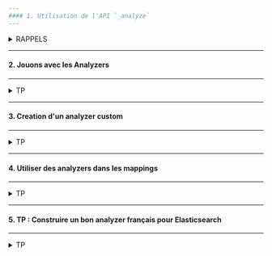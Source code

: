 ```yaml
---
#### 1. Utilisation de l'API `_analyze`
---
```


<details>
<summary>RAPPELS</summary>


* L'analyse dans Elasticsearch est seulement applicable aux champs textuels.
* Lorsqu'un document est indexé les valeurs textuels sont analysées.
* Le résulat est stocké dans des structures de données pour rendre la recherche efficiente.

<img src="https://i.ibb.co/zmQtMSk/01-Screenshot-from-2021-03-18-11-00-54.png" width="60%">

Référence :  
Documentation des analyzers embarqués dans Elasticsearch :<br/>
https://www.elastic.co/guide/en/elasticsearch/reference/current/analysis-analyzers.html

###### :arrow_forward: Découpage en tokens d'un texte avec le tokenizer de type `standard`

```
POST _analyze
{
  "tokenizer": "standard",
  "text": "I'm in the mood for drinking semi-dry red wine!"
}
```
<img src="https://i.ibb.co/9Y79z3c/041-Screenshot-2021-03-17-Elastic-Kibana.png" width="40%">

A noter que le tokenizer stocke également l'offset de chaque token.

###### :arrow_forward: Utilisation du filtre `lowercase`

Un filtre reçoit les données du tokenizer, il peut les filtrer ou les modifier.<br/>
Un analyzer peut contenir aucun ou plusieurs filtres.

```
POST _analyze
{
  "filter": [ "lowercase" ],
  "text": "I'm in the mood for drinking semi-dry red wine!"
}
```

<img src="https://i.ibb.co/TRF52QD/042-Screenshot-2021-03-17-Elastic-Kibana.png" width="60%">

###### :arrow_forward: Utilisation d'un analyzer de type `standard`

```
POST _analyze
{
  "analyzer": "standard",
  "text": "I'm in the mood for drinking semi-dry red wine!"
}
```

<img src="https://i.ibb.co/Q96GqQW/043-Screenshot-2021-03-17-Elastic-Kibana.png" width="30%">

Pour résumer l'action du standard analyzer :

<img src="https://i.ibb.co/6ZTgZdz/02-Screenshot-from-2021-03-18-11-13-22.png" width="80%">

</details>

---
#### 2. Jouons avec les Analyzers
---
<details>
<summary>TP</summary>

- :arrow_right: Lors des exercices suivants n'hésitez pas à expérimenter et utiliser vos propres phrases  
  ainsi que l'analyseur de langue française
  
###### :arrow_forward: Configurer un analyzer de type `standard`

```
PUT /analyzers_test
{
  "settings": {
    "analysis": {
      "analyzer": {
        "english_stop": {
          "type": "standard",
          "stopwords": "_english_"
        }
      },
      "filter": {
        "my_stemmer": {
          "type": "stemmer",
          "name": "english"
        }
      }
    }
  }
}
```

**Rappels :**  

**Les stopwords sont les mots qui vont être filtrés durant l'analyse de texte.<br/>
Exemple, en anglais ce sera : "the", "on", "of", "a", etc.**

**Le stemming consiste a revenir à la racine des mots (conjugué, accordés, dérivés, etc.)**

###### :arrow_forward: Tester l'analyzer

```
POST /analyzers_test/_analyze
{
  "analyzer": "english_stop",
  "text": "I'm in the mood for drinking semi-dry red wine!"
}
```

<img src="https://i.ibb.co/vmGgWk4/044-Screenshot-2021-03-17-Elastic-Kibana.png" width="30%">

```
POST /analyzers_test/_analyze
{
  "tokenizer": "standard",
  "filter": [ "my_stemmer" ],
  "text": "I'm in the mood for drinking semi-dry red wine!"
}
```
Mettre un 's' à la fin de wine pour vérifier que le stemming fonctionne bien.<br>
**Rappel :** Le stemming a pour fonction de réduire les mots à leur racine. Exemple : "loved", "loves", "loving" vont converger vers "love".

<img src="https://i.ibb.co/BqRPRKf/045-Screenshot-2021-03-17-Elastic-Kibana.png" width="30%">

</details>

---
#### 3. Creation d'un analyzer custom
---
<details>
<summary>TP</summary>

###### :arrow_forward: Ajouter un analyzer configuré

```
PUT /analyzer_test
{
  "settings": {
    "analysis": {
      "filter": {
        "my_stemmer": {
          "type": "stemmer",
          "name": "english"
        }
      },
      "analyzer": {
        "english_stop": {
          "type": "standard",
          "stopwords": "_english_"
        },
        "my_analyzer": {
          "type": "custom",
          "tokenizer": "standard",
          "char_filter": [
            "html_strip"
          ],
          "filter": [
            "lowercase",
            "trim",
            "my_stemmer"
          ]
        }
      }
    }
  }
}
```

Utiliser le filtre HTML strip :<br/>
[A compléter...](https://www.elastic.co/guide/en/elasticsearch/reference/current/analysis-htmlstrip-charfilter.html)

###### :arrow_forward: Tester l'analyzer configuré

```
POST /analyzer_test/_analyze
{
  "analyzer": "my_analyzer",
  "text": "I'm in the mood for drinking <strong>semi-dry</strong> red wine!"
}
```

<img src="https://i.ibb.co/p2gmhLh/03-Screenshot-2021-03-18-Elastic-Kibana.png" width="30%">

</details>

---
#### 4. Utiliser des analyzers dans les mappings
---
<details>
<summary>TP</summary>

###### :arrow_forward: Utiliser un analyzer configuré dans le mapping d'un champ

```
PUT /analyzer_test/_mapping
{
  "properties": {
    "description": {
      "type": "text",
      "analyzer": "my_analyzer"
    },
    "teaser": {
      "type": "text",
      "analyzer": "standard"
    }
  }
}
```

###### :arrow_forward: Ajouter un document de test

```
POST /analyzer_test/_doc/1
{
  "description": "drinking",
  "teaser": "drinking"
}
```

##### :arrow_forward: Tester le mapping

```
GET /analyzer_test/_search
{
  "query": {
    "term": {
      "teaser": {
        "value": "drinking"
      }
    }
  }
}
```

<img src="https://i.ibb.co/hZtYK2L/048-Screenshot-2021-03-17-Elastic-Kibana.png" width="30%">

```
GET /analyzer_test/_search
{
  "query": {
    "term": {
      "description": {
        "value": "drinking"
      }
    }
  }
}
```

<img src="https://i.ibb.co/YL9hy4L/049-Screenshot-2021-03-17-Elastic-Kibana.png" width="30%">

Essayez avec "drink" et ça ira mieux. ;)


</details>

---
#### 5. TP : Construire un bon analyzer français pour Elasticsearch
---
<details>
<summary>TP</summary>

(By Joli Code)


Dans un index de recherche tel qu’Elasticsearch, une recherche full-text est une simple collecte de documents, qui s’effectue via une comparaison de tokens.

Ces tokens vivent dans l’index inversé et ont été extraits du contenu de vos documents lors de l’indexation. Plus vos tokens sont proprement indexés, et plus facilement un utilisateur trouvera vos documents : c’est le rôle de l’analyse.

Ce TP va vous guider dans la conception d’un analyzer Elasticsearch pour la langue française qui soit à la fois tolérant, pertinent et rapide – et bien meilleur que l’analyzer « french » fourni par défaut dans le moteur de recherche.


L’importance de l’analyse
Prenons un document type pour commencer : le burger 🍔.
```
{
  "name": "Hamburger",
  "description": "Un hamburger, parfois hambourgeois (au Canada francophone) ou par aphérèse burger, est un sandwich d'origine allemande, composé de deux pains de forme ronde (bun) parfois garnis de viande hachée (souvent du bœuf) et généralement de crudités — salade, tomate, oignon, cornichon (pickles) —, de fromage et de sauce. C'est un plat typique de la restauration rapide, emblématique de la cuisine américaine."
}
```
Avec l’analyse par défaut (appelée « standard »), notre index va être constitué des mots simplement mis en minuscule. Pour n’en citer que quelques-uns, par exemple :

sandwich ;
composé ;
crudités ;
américaine ;
bœuf.
Lors d’une recherche, les termes recherchés sont analysés aussi, avec la même technique. Rechercher « Sandwichs » au pluriel donnerait le token sandwichs, qui n’existe pas dans notre index. L’utilisateur va donc devoir saisir les mots exacts : avec pluriels, accents, ligature… Cela n’est bien sûr pas acceptable !

En utilisant l’analyzer french d’Elasticsearch, les tokens seront plutôt :

sandwich ;
compos ;
crudit ;
americain ;
bœuf.

Il y a une nette amélioration pour trois tokens : composé est devenu compos, son lexème (ou racine linguistique). Cela va nous permettre de trouver un burger en cherchant n’importe quelle forme de ce mot : « composer », « compose »… 
<br>Mais quelques problèmes subsistent. Par exemple l’e dans l’o de bœuf n’est pas décomposé, et il sera donc impossible de trouver notre document en recherchant « boeuf » !

C’est grâce à l’analyse que les pluriels, les conjugaisons, la casse… peuvent être gérés. Voyons comment la construire et l’améliorer.

### Les différentes étapes de l’analyse

L’analyse menée par Elasticsearch se décompose en trois étapes successives :

1. Les Char Filter
Un char_filter permet d’appliquer des transformations sur le texte complet, avant qu’il ne soit découpé en tokens. Cette étape permet de nettoyer le contenu, remplacer certains raccourcis, enlever du HTML ou de la ponctuation mal venue, etc.

Il serait par exemple possible de remplacer « & » par « et », afin d’indexer l’esperluette.

2. Le Tokenizer
L’étape du tokenizer consiste à couper le texte en tokens. Elasticsearch utilise par défaut le standard Unicode Text Segmentation, qui va retirer la ponctuation et couper à chaque espace.

La grande majorité des espaces est gérée, mais certains caractères, comme l’invisible trait d’union conditionnel (Soft hyphen) seront conservés ! Et cela va poser de sérieux problèmes pour les étapes suivantes. Il en est de même pour le point médian !

3. Les Token Filter
C’est là que la majorité du travail de nettoyage et d’enrichissement s’effectue lors de l’analyse. Les token_filter peuvent modifier, ajouter et supprimer des tokens – leur rôle est donc multiple et leur ordre d’exécution important : il s’agit d’une chaîne de filtres.

### L’analyzer « french » revisité
L’analyzer pré-configuré dans Elasticsearch (version 5.1 à l’heure où j’écris ces lignes) est le suivant :
```
{
  "settings": {
    "analysis": {
      "filter": {
        "french_elision": {
          "type":         "elision",
          "articles_case": true,
          "articles": [
              "l", "m", "t", "qu", "n", "s",
              "j", "d", "c", "jusqu", "quoiqu",
              "lorsqu", "puisqu"
            ]
        },
        "french_stop": {
          "type":       "stop",
          "stopwords":  "_french_" 
        },
        "french_keywords": {
          "type":       "keyword_marker",
          "keywords":   [] 
        },
        "french_stemmer": {
          "type":       "stemmer",
          "language":   "light_french"
        }
      },
      "analyzer": {
        "french": {
          "tokenizer":  "standard",
          "filter": [
            "french_elision",
            "lowercase",
            "french_stop",
            "french_keywords",
            "french_stemmer"
          ]
        }
      }
    }
  }
}
```

L’utilisation du tokenizer standard est le premier problème que j’aimerais régler. En effet, ce tokenizer est très simple et ne sait pas spécialement traiter des mélanges d’écritures : il va par exemple séparer « βeta » en deux token (β et eta). Il ne sait pas non plus couper les langues non occidentales…

Il faut lui préférer le icu_tokenizer : plus efficace et tirant partie de la librairie ICU, qui a une connaissance étendue d’Unicode. Ce tokenizer est disponible via l’installation du plugin officiel analysis-icu.

Le premier filtre est french_elision, il enlève les articles pouvant précéder un mot, et donc d’origine devient origine.

Le filtre lowercase, comme son nom l’indique, permet de mettre en minuscule l’intégralité du token, il est présent par défaut dans Elasticsearch.

Arrive ensuite le filtre french_stop, qui retire les tokens tels que en, au, du, par, est… car ils sont considérés comme du bruit – présent dans l’immense majorité des documents, il était considéré peu pertinent de les conserver… Et c’est bien dommage car ils peuvent apporter du sens à une phrase, ou aider à départager deux documents ayant obtenus des scores égaux. Aujourd’hui, avec la similarité par Okapi BM25 par défaut dans Elasticsearch 5 et la clause DSL common, il n’est plus nécessaire d’utiliser ce filtre !

Pour finir, french_stemmer applique une racinisation (stemming) de nos tokens, c’est ce qui permet de supprimer les formes plurielles, les différentes conjugaisons, accord de genre sur un mot. Il existe trois algorithmes pour le français, mais nous conserverons le light_french utilisé par défaut.

Cette dernière étape va grandement améliorer notre collecte de document, car nous allons pouvoir trouver le mot « composé » en recherchant « composer » par exemple. Mais elle fait aussi perdre du sens et de la pertinence, c’est pourquoi nous allons créer deux versions de notre analyzer.

Par dessus cette bonne base de travail, nous allons ajouter un meilleur support d’Unicode via le filtre icu_folding. Ce filtre va faire plusieurs traitements très utiles :

normaliser nos textes pour s’assurer que toutes les variantes d’une lettre soient simplifiées ;
remplacer les lettres accentuées par leurs formes sans accents ;
supprimer certains caractères tels que le point médian ;
remplacer les ligatures telles que œ par leurs équivalents…

L’ajout de synonymes est aussi à considérer : il serait tout à fait intéressant que « salade » puisse être trouvé en recherchant « laitue », c’est le rôle du filtre synonym. La difficulté ici réside dans la constitution d’un dictionnaire de correspondance pertinent.

Ce dictionnaire pourra servir plusieurs objectifs :

enrichir le vocabulaire de vos documents : salade, laitue, batavia ;
donner de la signification aux acronymes : NASA (National Aeronautics and Space Administration), JS (JavaScript), UN (United Nations)… Ce dernier pose d’ailleurs souvent problème avec le mot « un », d’où l’importance de la casse !
Notre domaine ici sera la cuisine rapide, les sandwichs, et nous pouvons donc utiliser un filtre synonym dans notre analyzer.

### Voici l’analyzer complet avec nos modifications :

```
PUT /french?pretty
{
  "settings": {
    "analysis": {
      "filter": {
        "french_elision": {
          "type":         "elision",
          "articles_case": true,
          "articles": [
              "l", "m", "t", "qu", "n", "s",
              "j", "d", "c", "jusqu", "quoiqu",
              "lorsqu", "puisqu"
            ]
        },
        "french_stop": {
          "type":       "stop",
          "stopwords":  "_french_" 
        },
        "french_keywords": {
          "type":       "keyword_marker",
          "keywords":   ["Example"] 
        },
        "french_stemmer": {
          "type":       "stemmer",
          "language":   "light_french"
        }
      },
      "analyzer": {
        "rebuilt_french": {
          "tokenizer":  "standard",
          "filter": [
            "french_elision",
            "lowercase",
            "french_stop",
            "french_keywords",
            "french_stemmer"
          ]
        }
      }
    }
  }
}
```
Nous avons deux versions :

- `french_heavy` qui va faire une analyse poussée, qui va fortement altérer les tokens mais qui va être très utile pour la collecte (nous aurons beaucoup de résultats) :

`hamburg, compos, pain, boeuf, salad, laitu`

- `french_light` qui altère le moins possible le contenu et va nous permettre d’augmenter la pertinence de nos résultats :

`hamburger, compose, pains, boeuf, salade`

Les tokens qui ressortent lors de l’indexation de notre Hamburger sont bien plus propres, et permettent donc des recherches moins précises mais toujours pertinentes.

Sans une bonne recherche, l’analyse n’est rien
Avoir les bons tokens ne suffit pas : vous devrez adapter votre mapping et vos recherches.

Nous allons mettre en place un mapping simple avec un Multi Field :
```
PUT /french/_mapping/
{"properties": {
      "description": {
        "type": "text",
        "analyzer": "rebuilt_french"
        },
      "teaser": {
      "type": "text",
      "analyzer": "standard"
      }
    }
}
```
Et ajouter un second sandwich à notre index :
```
POST /french/_doc
{
  "name": "Burrito",
  "description": "Un burrito est une préparation culinaire remontant à la fin du xixe siècle originaire du Mexique. D'invention récente, le burrito n'estpas un plat de la cuisine traditionnelle mexicaine. Il se compose d'une tortilla de farine de blé garnie de divers ingrédients tels que de la viande de bœuf,des haricots, des tomates, des épices, du piment, de l'oignon, de la salade, etc.On ne frit pas la tortilla, elle ne sert que d'enveloppe à son contenu.S'il était frit, le burrito deviendrait une chimichanga."
}
```

Recherche simple : « tomate »
Avec cette recherche, seul le Hamburger remonte, pas de Burrito, alors que nous y mettons aussi des tomates :

```
GET /french/_search
{
  "query": {
    "match": {
      "description": "tomate"
    }
  }
}
```

Le problème ? Nous ne recherchons que sur la version « light » ! Et dans le Burrito les tomates sont au pluriel. La solution est d’utiliser multi_match :

```
GET /french/_search
{
  "query": {
    "multi_match": {
      "query": "tomate",
      "fields": ["description", "description.stemmed"]
    }
  }
}
```
Cette fois les deux documents sont présents, et encore mieux, Hamburger a un score plus élevé ! En effet il a le mot exact (au singulier), il est donc plus pertinent car le score des deux champs est combiné.

Recherche avec un stop word : « sandwich du canada »
Cette recherche pose problème : elle remonte le Burrito ! En effet le token du est présent dans ce document.
```
GET /french/_search
{
  "query": {
    "multi_match": {
      "query": "sandwich du canada",
      "fields": ["description", "description.stemmed"]
    }
  }
}
```

### Tolérance aux coquilles : « vuande »

Si vous devez supporter des fautes de saisie importante, la clause Common exposée plus haut ne sera pas d’une grande aide ; elle ne supporte pas la fuzziness.

Par contre avec la clause MultiMatch et l’option fuzziness :
```
GET /french/_search
{
  "query": {
    "multi_match": {
      "query": "vuande",
      "fuzziness": "AUTO",
      "fields": ["description", "description.stemmed"]
    }
  }
}
```

Nous trouvons ici nos deux sandwichs !

### Conclusion

La recherche est un compromis entre la collecte et la pertinence : parfois il est préférable d’avoir peu de résultats mais qu’ils soient très précis, et d’autres fois d’en avoir un maximum.

</details>

